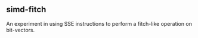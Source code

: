 ## simd-fitch

An experiment in using SSE instructions to perform a fitch-like operation on bit-vectors.

